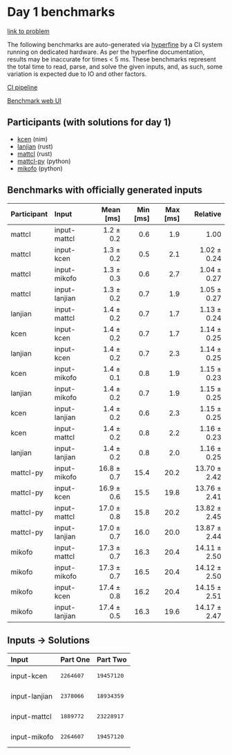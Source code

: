 # Day 1 benchmarks

[link to problem](https://adventofcode.com/2024/day/1)

The following benchmarks are auto-generated via
[hyperfine](https://github.com/sharkdp/hyperfine) by a CI system running on
dedicated hardware. As per the hyperfine documentation, results may be
inaccurate for times < 5 ms. These benchmarks represent the total time to read,
parse, and solve the given inputs, and, as such, some variation is expected due
to IO and other factors.

[CI pipeline](http://ci.papercode.net:8080/teams/main/pipelines/aoc2024)

[Benchmark web UI](https://aoc.ancalagon.black)


## Participants (with solutions for day 1)

- [kcen](https://github.com/kcen/aoc2024) (nim)
- [lanjian](https://github.com/lanjian/aoc-2024) (rust)
- [mattcl](https://github.com/mattcl/aoc2024) (rust)
- [mattcl-py](https://github.com/mattcl/aoc2024-py) (python)
- [mikofo](https://github.com/mikofo/aoc2024) (python)


## Benchmarks with officially generated inputs

| Participant | Input | Mean [ms] | Min [ms] | Max [ms] | Relative |
|:---|:---|---:|---:|---:|---:|
| mattcl | input-mattcl | 1.2 ± 0.2 | 0.6 | 1.9 | 1.00 |
| mattcl | input-kcen | 1.3 ± 0.2 | 0.5 | 2.1 | 1.02 ± 0.24 |
| mattcl | input-mikofo | 1.3 ± 0.3 | 0.6 | 2.7 | 1.04 ± 0.27 |
| mattcl | input-lanjian | 1.3 ± 0.2 | 0.7 | 1.9 | 1.05 ± 0.27 |
| lanjian | input-mattcl | 1.4 ± 0.2 | 0.7 | 1.7 | 1.13 ± 0.24 |
| kcen | input-kcen | 1.4 ± 0.2 | 0.7 | 1.7 | 1.14 ± 0.25 |
| lanjian | input-kcen | 1.4 ± 0.2 | 0.7 | 2.3 | 1.14 ± 0.25 |
| kcen | input-mikofo | 1.4 ± 0.1 | 0.8 | 1.9 | 1.15 ± 0.23 |
| lanjian | input-mikofo | 1.4 ± 0.2 | 0.7 | 1.9 | 1.15 ± 0.25 |
| kcen | input-lanjian | 1.4 ± 0.2 | 0.6 | 2.3 | 1.15 ± 0.25 |
| kcen | input-mattcl | 1.4 ± 0.2 | 0.8 | 2.2 | 1.16 ± 0.23 |
| lanjian | input-lanjian | 1.4 ± 0.2 | 0.8 | 2.0 | 1.16 ± 0.25 |
| mattcl-py | input-mikofo | 16.8 ± 0.7 | 15.4 | 20.2 | 13.70 ± 2.42 |
| mattcl-py | input-kcen | 16.9 ± 0.6 | 15.5 | 19.8 | 13.76 ± 2.41 |
| mattcl-py | input-mattcl | 17.0 ± 0.8 | 15.8 | 20.2 | 13.82 ± 2.45 |
| mattcl-py | input-lanjian | 17.0 ± 0.7 | 16.0 | 20.0 | 13.87 ± 2.44 |
| mikofo | input-mattcl | 17.3 ± 0.7 | 16.3 | 20.4 | 14.11 ± 2.50 |
| mikofo | input-mikofo | 17.3 ± 0.7 | 16.5 | 20.4 | 14.12 ± 2.50 |
| mikofo | input-kcen | 17.4 ± 0.8 | 16.2 | 20.4 | 14.15 ± 2.51 |
| mikofo | input-lanjian | 17.4 ± 0.5 | 16.3 | 19.6 | 14.17 ± 2.47 |


## Inputs -> Solutions

| Input | Part One | Part Two |
|:---|:---|:---|
|input-kcen|<pre>2264607</pre>|<pre>19457120</pre>|
|input-lanjian|<pre>2378066</pre>|<pre>18934359</pre>|
|input-mattcl|<pre>1889772</pre>|<pre>23228917</pre>|
|input-mikofo|<pre>2264607</pre>|<pre>19457120</pre>|